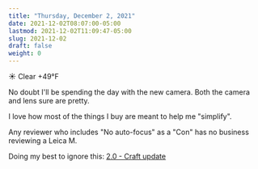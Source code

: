 ```yaml
---
title: "Thursday, December 2, 2021"
date: 2021-12-02T08:07:00-05:00
lastmod: 2021-12-02T11:09:47-05:00
slug: 2021-12-02
draft: false
weight: 0
---
```


☀️ Clear +49°F

No doubt I'll be spending the day with the new camera. Both the camera and lens sure are pretty.

I love how most of the things I buy are meant to help me "simplify".

Any reviewer who includes "No auto-focus" as a "Con" has no business reviewing a Leica M.

Doing my best to ignore this: [2.0 - Craft update](https://www.craft.do/s/lEjdSXBpq9jSgg)

[//]: # "Exported with love from a post written in Org mode"
[//]: # "- https://github.com/kaushalmodi/ox-hugo"
